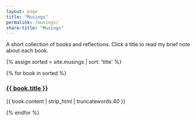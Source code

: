 ```yaml
---
layout: page
title: "Musings"
permalink: /musings/
share-title: "Musings"
---
```


A short collection of books and reflections. Click a title to read my brief note about each book.

{% assign sorted = site.musings | sort: 'title' %}

<div class="container-md">
  <div class="row">
    {% for book in sorted %}
      <div class="col-md-6 mb-4">
        <div class="card h-100">
          <div class="card-body">
            <h3 class="card-title"><a href="{{ book.url | relative_url }}">{{ book.title }}</a></h3>
            <p class="card-text">{{ book.content | strip_html | truncatewords:40 }}</p>
          </div>
        </div>
      </div>
    {% endfor %}
  </div>
</div>

<!-- Add more entries by creating files in the `_musings/` folder; the page will update automatically. -->
